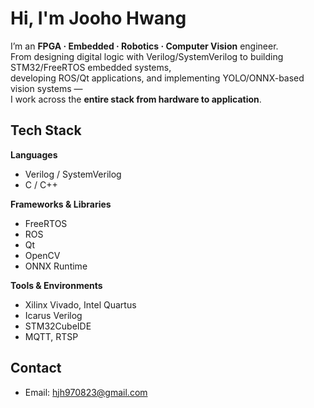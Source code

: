 # Hi, I'm Jooho Hwang

I’m an **FPGA · Embedded · Robotics · Computer Vision** engineer.  
From designing digital logic with Verilog/SystemVerilog to building STM32/FreeRTOS embedded systems,  
developing ROS/Qt applications, and implementing YOLO/ONNX-based vision systems —  
I work across the **entire stack from hardware to application**.

## Tech Stack

**Languages**  
- Verilog / SystemVerilog  
- C / C++  

**Frameworks & Libraries**  
- FreeRTOS  
- ROS  
- Qt  
- OpenCV  
- ONNX Runtime

**Tools & Environments**  
- Xilinx Vivado, Intel Quartus  
- Icarus Verilog  
- STM32CubeIDE  
- MQTT, RTSP

## Contact
- Email: hjh970823@gmail.com
